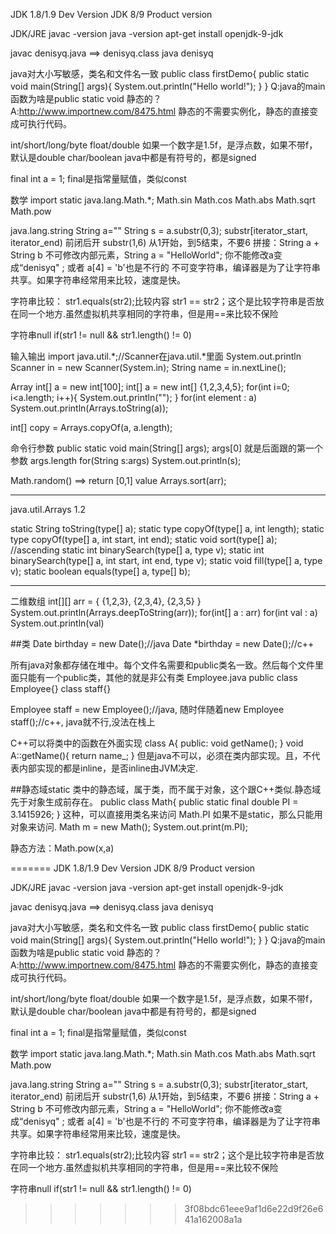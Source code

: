 JDK 1.8/1.9 Dev Version
JDK 8/9 Product version

JDK/JRE
javac -version
java -version
apt-get install openjdk-9-jdk

javac denisyq.java ==> denisyq.class
java denisyq

java对大小写敏感，类名和文件名一致
public class firstDemo{
	public static void main(String[] args){
		System.out.println("Hello world!");
	}
}
Q:java的main函数为啥是public static void 静态的？
A:http://www.importnew.com/8475.html
静态的不需要实例化，静态的直接变成可执行代码。


int/short/long/byte
float/double 如果一个数字是1.5f，是浮点数，如果不带f，默认是double
char/boolean 
java中都是有符号的，都是signed

final int a = 1; final是指常量赋值，类似const

数学
import static java.lang.Math.*;
Math.sin
Math.cos
Math.abs
Math.sqrt
Math.pow



java.lang.string
String a=""
String s = a.substr(0,3); substr[iterator_start, iterator_end) 前闭后开 substr(1,6) 从1开始，到5结束，不要6
拼接：String a + String b
不可修改内部元素，String a = "HelloWorld"; 你不能修改a变成“denisyq" ; 或者 a[4] = 'b'也是不行的
不可变字符串，编译器是为了让字符串共享。如果字符串经常用来比较，速度是快。

字符串比较：
str1.equals(str2);比较内容
str1 == str2；这个是比较字符串是否放在同一个地方.虽然虚拟机共享相同的字符串，但是用==来比较不保险

字符串null
if(str1 != null && str1.length() != 0)


输入输出
import java.util.*;//Scanner在java.util.*里面
System.out.println
Scanner in = new Scanner(System.in);
String name = in.nextLine();


Array
int[] a = new int[100];
int[] a = new int[] {1,2,3,4,5};
for(int i=0; i<a.length; i++){
	System.out.println("");
}
for(int element : a)
	System.out.println(Arrays.toString(a));

int[] copy = Arrays.copyOf(a, a.length);


命令行参数
public static void main(String[] args);
args[0] 就是后面跟的第一个参数
args.length
for(String s:args) System.out.println(s);

Math.random() ==> return [0,1] value
Arrays.sort(arr);

---
java.util.Arrays 1.2

static String toString(type[] a);
static type copyOf(type[] a, int length);
static type copyOf(type[] a, int start, int end);
static void sort(type[] a); //ascending
static int binarySearch(type[] a, type v);
static int binarySearch(type[] a, int start, int end, type v);
static void fill(type[] a, type v);
static boolean equals(type[] a, type[] b);

---

二维数组
int[][] arr = {
	{1,2,3},
	{2,3,4},
	{2,3,5}
}
System.out.println(Arrays.deepToString(arr));
for(int[] a : arr)
	for(int val : a)
		System.out.println(val)


##类
Date birthday = new Date();//java
Date *birthday = new Date();//c++

所有java对象都存储在堆中。每个文件名需要和public类名一致。然后每个文件里面只能有一个public类，其他的就是非公有类
Employee.java
public class Employee{}
class staff{}

Employee staff = new Employee();//java, 随时伴随着new
Employee staff();//c++, java就不行,没法在栈上

C++可以将类中的函数在外面实现
class A{
	public:
		void getName();
}
void A::getName(){
	return name_;
}
但是java不可以，必须在类内部实现。且，不代表内部实现的都是inline，是否inline由JVM决定.


##静态域static
类中的静态域，属于类，而不属于对象，这个跟C++类似.静态域先于对象生成前存在。
public class Math{
	public static final double PI = 3.1415926;
}
这种，可以直接用类名来访问 Math.PI
如果不是static，那么只能用对象来访问. Math m = new Math(); System.out.print(m.PI);

静态方法：Math.pow(x,a)




















=======
JDK 1.8/1.9 Dev Version
JDK 8/9 Product version

JDK/JRE
javac -version
java -version
apt-get install openjdk-9-jdk

javac denisyq.java ==> denisyq.class
java denisyq

java对大小写敏感，类名和文件名一致
public class firstDemo{
	public static void main(String[] args){
		System.out.println("Hello world!");
	}
}
Q:java的main函数为啥是public static void 静态的？
A:http://www.importnew.com/8475.html
静态的不需要实例化，静态的直接变成可执行代码。


int/short/long/byte
float/double 如果一个数字是1.5f，是浮点数，如果不带f，默认是double
char/boolean 
java中都是有符号的，都是signed

final int a = 1; final是指常量赋值，类似const

数学
import static java.lang.Math.*;
Math.sin
Math.cos
Math.abs
Math.sqrt
Math.pow



java.lang.string
String a=""
String s = a.substr(0,3); substr[iterator_start, iterator_end) 前闭后开 substr(1,6) 从1开始，到5结束，不要6
拼接：String a + String b
不可修改内部元素，String a = "HelloWorld"; 你不能修改a变成“denisyq" ; 或者 a[4] = 'b'也是不行的
不可变字符串，编译器是为了让字符串共享。如果字符串经常用来比较，速度是快。

字符串比较：
str1.equals(str2);比较内容
str1 == str2；这个是比较字符串是否放在同一个地方.虽然虚拟机共享相同的字符串，但是用==来比较不保险

字符串null
if(str1 != null && str1.length() != 0)
>>>>>>> 3f08bdc61eee9af1d6e22d9f26e641a162008a1a
